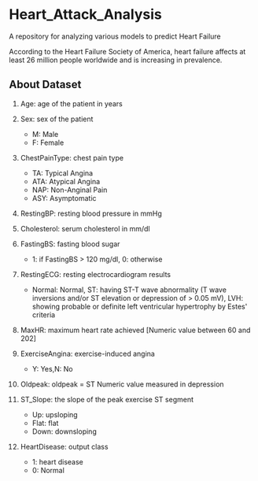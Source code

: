 # Heart_Attack_Analysis
A repository for analyzing various models to predict Heart Failure

According to the Heart Failure Society of America, heart failure affects at least 26 million people worldwide and is increasing in prevalence.

## About Dataset
1. Age: age of the patient in years

2. Sex: sex of the patient
    * M: Male
    * F: Female
3. ChestPainType: chest pain type 
    * TA: Typical Angina
    * ATA: Atypical Angina
    * NAP: Non-Anginal Pain
    * ASY: Asymptomatic
4. RestingBP: resting blood pressure in mmHg
5. Cholesterol: serum cholesterol in mm/dl
6. FastingBS: fasting blood sugar 
    * 1: if FastingBS > 120 mg/dl, 0: otherwise
7. RestingECG: resting electrocardiogram results 
    * Normal: Normal, ST: having ST-T wave abnormality (T wave inversions and/or ST elevation or depression of > 0.05 mV), LVH: showing probable or definite left ventricular hypertrophy by Estes' criteria
8. MaxHR: maximum heart rate achieved [Numeric value between 60 and 202]
9. ExerciseAngina: exercise-induced angina
    * Y: Yes,N: No
10. Oldpeak: oldpeak = ST Numeric value measured in depression
11. ST_Slope: the slope of the peak exercise ST segment 
    * Up: upsloping
    * Flat: flat
    * Down: downsloping
12. HeartDisease: output class
    * 1: heart disease
    * 0: Normal
   


